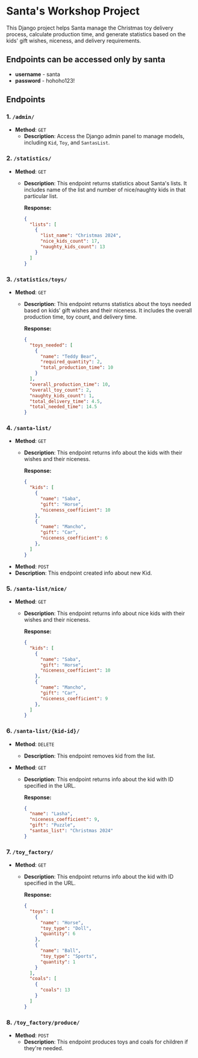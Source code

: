 # Santa's Workshop Project

This Django project helps Santa manage the Christmas toy delivery process, calculate production time, and generate statistics based on the kids' gift wishes, niceness, and delivery requirements.

## Endpoints can be accessed only by santa
- **username** - santa
- **password** - hohoho123!

## Endpoints

### 1. `/admin/`

- **Method**: `GET`
  - **Description**: Access the Django admin panel to manage models, including `Kid`, `Toy`, and `SantasList`.

### 2. `/statistics/`

- **Method**: `GET`
  - **Description**: This endpoint returns statistics about Santa's lists. It includes name of the list and number of nice/naughty kids in that particular list.
  
    **Response:**
    ```json
    {
      "lists": [
        {
          "list_name": "Christmas 2024",
          "nice_kids_count": 17,
          "naughty_kids_count": 13
        }
      ]
    }

### 3. `/statistics/toys/`

- **Method**: `GET`
  - **Description**: This endpoint returns statistics about the toys needed based on kids' gift wishes and their niceness. It includes the overall production time, toy count, and delivery time.
  
    **Response:**
    ```json
    {
      "toys_needed": [
        {
          "name": "Teddy Bear",
          "required_quantity": 2,
          "total_production_time": 10
        }
      ],
      "overall_production_time": 10,
      "overall_toy_count": 2,
      "naughty_kids_count": 1,
      "total_delivery_time": 4.5,
      "total_needed_time": 14.5
    }

### 4. `/santa-list/`

- **Method**: `GET`
  - **Description**: This endpoint returns info about the kids with their wishes and their niceness.
  
    **Response:**
    ```json
    {
      "kids": [
        {
          "name": "Saba",
          "gift": "Horse",
          "niceness_coefficient": 10
        },
        {
          "name": "Mancho",
          "gift": "Car",
          "niceness_coefficient": 6
        },
      ]
    }
    
- **Method**: `POST`
- **Description**: This endpoint created info about new Kid. 

### 5. `/santa-list/nice/`

- **Method**: `GET`
  - **Description**: This endpoint returns info about nice kids with their wishes and their niceness.
  
    **Response:**
    ```json
    {
      "kids": [
        {
          "name": "Saba",
          "gift": "Horse",
          "niceness_coefficient": 10
        },
        {
          "name": "Mancho",
          "gift": "Car",
          "niceness_coefficient": 9
        },
      ]
    }

### 6. `/santa-list/{kid-id}/`

- **Method**: `DELETE`
  - **Description**: This endpoint removes kid from the list.

- **Method**: `GET`
  - **Description**: This endpoint returns info about the kid with ID specified in the URL.
  
    **Response:**
    ```json
    {
      "name": "Lasha",
      "niceness_coefficient": 9,
      "gift": "Puzzle",
      "santas_list": "Christmas 2024"
    }

### 7. `/toy_factory/`

- **Method**: `GET`
  - **Description**: This endpoint returns info about the kid with ID specified in the URL.
  
    **Response:**
    ```json
    {
      "toys": [
        {
          "name": "Horse",
          "toy_type": "Doll",
          "quantity": 6
        },
        {
          "name": "Ball",
          "toy_type": "Sports",
          "quantity": 1
        }
      ],
      "coals": [
        {
          "coals": 13
        }
      ]
    }

### 8. `/toy_factory/produce/`

- **Method**: `POST`
  - **Description**: This endpoint produces toys and coals for children if they're needed.